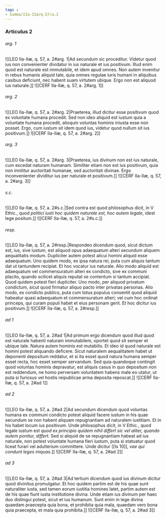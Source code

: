 ```yaml
---
tags : 
- Summa/IIa-IIæ/q.57/a.2
---
```


### Articulus 2

###### arg. 1
![[LEO IIa-IIæ, q. 57, a. 2#arg. 1|Ad secundum sic proceditur. Videtur quod ius non convenienter dividatur in ius naturale et ius positivum. Illud enim quod est naturale est immutabile, et idem apud omnes. Non autem invenitur in rebus humanis aliquid tale, quia omnes regulae iuris humani in aliquibus casibus deficiunt, nec habent suam virtutem ubique. Ergo non est aliquod ius naturale.]]
![[CERF IIa-IIæ, q. 57, a. 2#arg. 1]]

###### arg. 2
![[LEO IIa-IIæ, q. 57, a. 2#arg. 2|Praeterea, illud dicitur esse positivum quod ex voluntate humana procedit. Sed non ideo aliquid est iustum quia a voluntate humana procedit, alioquin voluntas hominis iniusta esse non posset. Ergo, cum iustum sit idem quod ius, videtur quod nullum sit ius positivum.]]
![[CERF IIa-IIæ, q. 57, a. 2#arg. 2]]

###### arg. 3
![[LEO IIa-IIæ, q. 57, a. 2#arg. 3|Praeterea, ius divinum non est ius naturale, cum excedat naturam humanam. Similiter etiam non est ius positivum, quia non innititur auctoritati humanae, sed auctoritati divinae. Ergo inconvenienter dividitur ius per naturale et positivum.]]
![[CERF IIa-IIæ, q. 57, a. 2#arg. 3]]

###### s.c.
![[LEO IIa-IIæ, q. 57, a. 2#s.c.|Sed contra est quod philosophus dicit, in V Ethic., quod *politici iusti hoc quidem naturale est, hoc autem legale*, idest lege positum.]]
![[CERF IIa-IIæ, q. 57, a. 2#s.c.]]

###### resp.
![[LEO IIa-IIæ, q. 57, a. 2#resp.|Respondeo dicendum quod, sicut dictum est, ius, sive iustum, est aliquod opus adaequatum alteri secundum aliquem aequalitatis modum. Dupliciter autem potest alicui homini aliquid esse adaequatum. Uno quidem modo, ex ipsa natura rei, puta cum aliquis tantum dat ut tantundem recipiat. Et hoc vocatur ius naturale. Alio modo aliquid est adaequatum vel commensuratum alteri ex condicto, sive ex communi placito, quando scilicet aliquis reputat se contentum si tantum accipiat. Quod quidem potest fieri dupliciter. Uno modo, per aliquod privatum condictum, sicut quod firmatur aliquo pacto inter privatas personas. Alio modo, ex condicto publico, puta cum totus populus consentit quod aliquid habeatur quasi adaequatum et commensuratum alteri; vel cum hoc ordinat princeps, qui curam populi habet et eius personam gerit. Et hoc dicitur ius positivum.]]
![[CERF IIa-IIæ, q. 57, a. 2#resp.]]

###### ad 1
![[LEO IIa-IIæ, q. 57, a. 2#ad 1|Ad primum ergo dicendum quod illud quod est naturale habenti naturam immutabilem, oportet quod sit semper et ubique tale. Natura autem hominis est mutabilis. Et ideo id quod naturale est homini potest aliquando deficere. Sicut naturalem aequalitatem habet ut deponenti depositum reddatur, et si ita esset quod natura humana semper esset recta, hoc esset semper servandum. Sed quia quandoque contingit quod voluntas hominis depravatur, est aliquis casus in quo depositum non est reddendum, ne homo perversam voluntatem habens male eo utatur, ut puta si furiosus vel hostis reipublicae arma deposita reposcat.]]
![[CERF IIa-IIæ, q. 57, a. 2#ad 1]]

###### ad 2
![[LEO IIa-IIæ, q. 57, a. 2#ad 2|Ad secundum dicendum quod voluntas humana ex communi condicto potest aliquid facere iustum in his quae secundum se non habent aliquam repugnantiam ad naturalem iustitiam. Et in his habet locum ius positivum. Unde philosophus dicit, in V Ethic., quod legale iustum est *quod ex principio quidem nihil differt sic vel aliter, quando autem ponitur, differt*. Sed si aliquid de se repugnantiam habeat ad ius naturale, non potest voluntate humana fieri iustum, puta si statuatur quod liceat furari vel adulterium committere. Unde dicitur [[Is 10]], *vae qui condunt leges iniquas*.]]
![[CERF IIa-IIæ, q. 57, a. 2#ad 2]]

###### ad 3
![[LEO IIa-IIæ, q. 57, a. 2#ad 3|Ad tertium dicendum quod ius divinum dicitur quod divinitus promulgatur. Et hoc quidem partim est de his quae sunt naturaliter iusta, sed tamen eorum iustitia homines latet, partim autem est de his quae fiunt iusta institutione divina. Unde etiam ius divinum per haec duo distingui potest, sicut et ius humanum. Sunt enim in lege divina quaedam praecepta quia bona, et prohibita quia mala, quaedam vero bona quia praecepta, et mala quia prohibita.]]
![[CERF IIa-IIæ, q. 57, a. 2#ad 3]]

